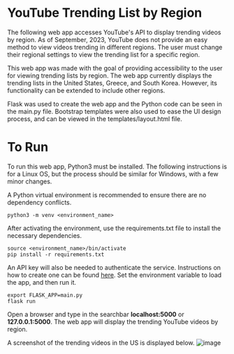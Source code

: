 # YouTube Trending List by Region

The following web app accesses YouTube's API to display trending videos by region. As of September, 2023, YouTube does not provide an easy method to view videos trending in different regions. The user must change their regional settings to view the trending list for a specific region. 

This web app was made with the goal of providing accessibility to the user for viewing trending lists by region. The web app currently displays the trending lists in the United States, Greece, and South Korea. However, its functionality can be extended to include other regions.

Flask was used to create the web app and the Python code can be seen in the main.py file. Bootstrap templates were also used to ease the UI design process, and can be viewed in the templates/layout.html file.

# To Run
To run this web app, Python3 must be installed. The following instructions is for a Linux OS, but the process should be similar for Windows, with a few minor changes.

A Python virtual environment is recommended to ensure there are no dependency conflicts.
```
python3 -m venv <environment_name>
```
After activating the environment, use the requirements.txt file to install the necessary dependencies. 
```
source <environment_name>/bin/activate
pip install -r requirements.txt
```
An API key will also be needed to authenticate the service. Instructions on how to create one can be found [here](https://blog.hubspot.com/website/how-to-get-youtube-api-key).
Set the environment variable to load the app, and then run it.
```
export FLASK_APP=main.py
flask run
```
Open a browser and type in the searchbar **localhost:5000** or **127.0.0.1:5000**. The web app will display the trending YouTube videos by region.

A screenshot of the trending videos in the US is displayed below.
![image](https://github.com/n-anna49/regional_youtube_trends_list/assets/105296323/1bbad8c6-296d-4e90-8ba9-a515cc8de706)
